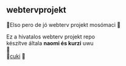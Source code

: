 ## webtervprojekt
 :hamster:Elso pero de jó webterv projekt mosómaci :hamster:

Ez a hivatalos webterv projekt repo <br>
készítve általa **naomi és kurzi** uwu  <br>:star2:<br>
 :sparkling_heart:[cuki](https://i.giphy.com/media/s0k30jjI04THq/giphy.webp) :sparkling_heart:
